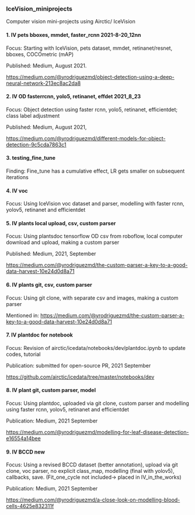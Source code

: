 ### IceVision_miniprojects
Computer vision mini-projects using Airctic/ IceVision

#### 1.  IV pets bboxes, mmdet, faster_rcnn 2021-8-20_12nn

Focus:  Starting with IceVision, pets dataset, mmdet, retinanet/resnet, bboxes, COCOmetric (mAP)

Published:  Medium, August 2021.

https://medium.com/@yrodriguezmd/object-detection-using-a-deep-neural-network-213ec8ac2da8


#### 2.  IV OD fasterrcnn, yolo5, retinanet, effdet 2021_8_23

Focus:  Object detection using faster rcnn, yolo5, retinanet, efficientdet; class label adjustment

Published: Medium, August 2021,

https://medium.com/@yrodriguezmd/different-models-for-object-detection-9c5cda7863c1

#### 3.  testing_fine_tune

Finding:  Fine_tune has a cumulative effect, LR gets smaller on subsequent iterations

#### 4.  IV voc 

Focus: Using IceVision voc dataset and parser, modelling with faster rcnn, yolov5, retinanet and efficientdet

#### 5.  IV plants local upload, csv, custom parser

Focus:  Using plantsdoc tensorflow OD csv from roboflow, local computer download and upload, making a custom parser

Published: Medium, 2021, September

https://medium.com/@yrodriguezmd/the-custom-parser-a-key-to-a-good-data-harvest-10e24d0d8a71

#### 6.  IV plants git, csv, custom parser

Focus:  Using git clone, with separate csv and images, making a custom parser

Mentioned in:  https://medium.com/@yrodriguezmd/the-custom-parser-a-key-to-a-good-data-harvest-10e24d0d8a71

#### 7.  IV plantdoc for notebook

Focus: Revision of airctic/icedata/notebooks/dev/plantdoc.ipynb to update codes, tutorial

Publication:  submitted for open-source PR, 2021 September

https://github.com/airctic/icedata/tree/master/notebooks/dev

#### 8.  IV plant git, custom parser, model

Focus: Using plantdoc, uploaded via git clone, custom parser and modelling using faster rcnn, yolov5, retinanet and efficientdet

Publication:  Medium, 2021 September

https://medium.com/@yrodriguezmd/modelling-for-leaf-disease-detection-e16554a14bee

#### 9.  IV BCCD new

Focus: Using a revised BCCD dataset (better annotation), upload via git clone, voc parser, no explicit class_map, modelling (final with yolov5), callbacks, save.  (Fit_one_cycle not included-> placed in IV_in_the_works) 

Publication:  Medium, 2021 September

https://medium.com/@yrodriguezmd/a-close-look-on-modelling-blood-cells-4625e832311f
